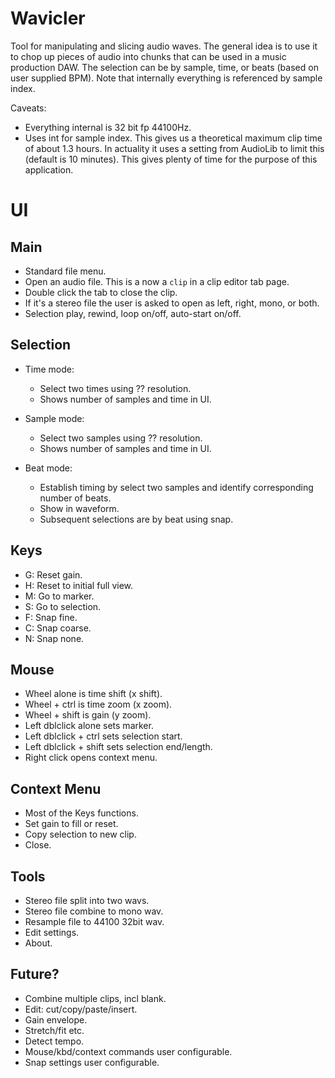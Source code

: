 
# Wavicler

Tool for manipulating and slicing audio waves. The general idea is to use it to
chop up pieces of audio into chunks that can be used in a music production DAW. The
selection can be by sample, time, or beats (based on user supplied BPM). Note that internally
everything is referenced by sample index.

Caveats:
- Everything internal is 32 bit fp 44100Hz.
- Uses int for sample index. This gives us a theoretical maximum clip time of about 1.3 hours.
  In actuality it uses a setting from AudioLib to limit this (default is 10 minutes).
  This gives plenty of time for the purpose of this application.

# UI

## Main
- Standard file menu.
- Open an audio file. This is a now a `clip` in a clip editor tab page.
- Double click the tab to close the clip.
- If it's a stereo file the user is asked to open as left, right, mono, or both.
- Selection play, rewind, loop on/off, auto-start on/off.

## Selection
- Time mode:
  - Select two times using ?? resolution.
  - Shows number of samples and time in UI.

- Sample mode:
  - Select two samples using ?? resolution.
  - Shows number of samples and time in UI.

- Beat mode:
  - Establish timing by select two samples and identify corresponding number of beats.
  - Show in waveform.
  - Subsequent selections are by beat using snap.

## Keys
- G: Reset gain.
- H: Reset to initial full view.
- M: Go to marker.
- S: Go to selection.
- F: Snap fine.
- C: Snap coarse.
- N: Snap none.

## Mouse
- Wheel alone is time shift (x shift).
- Wheel + ctrl is time zoom (x zoom).
- Wheel + shift is gain (y zoom).
- Left dblclick alone sets marker.
- Left dblclick + ctrl sets selection start.
- Left dblclick + shift sets selection end/length.
- Right click opens context menu.

## Context Menu
- Most of the Keys functions.
- Set gain to fill or reset.
- Copy selection to new clip.
- Close.

## Tools
- Stereo file split into two wavs.
- Stereo file combine to mono wav.
- Resample file to 44100 32bit wav.
- Edit settings.
- About.

## Future?
- Combine multiple clips, incl blank.
- Edit: cut/copy/paste/insert.
- Gain envelope.
- Stretch/fit etc.
- Detect tempo.
- Mouse/kbd/context commands user configurable.
- Snap settings user configurable.
